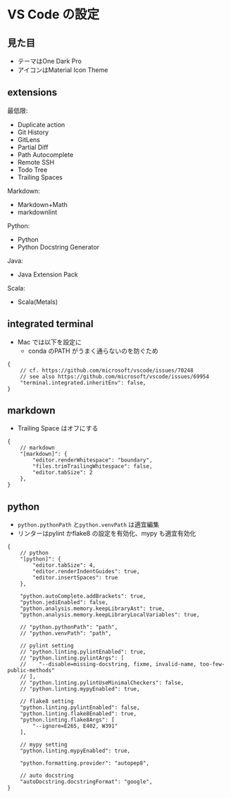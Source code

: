 # VS Code の設定

## 見た目

- テーマはOne Dark Pro
- アイコンはMaterial Icon Theme

## extensions

最低限:

- Duplicate action
- Git History
- GitLens
- Partial Diff
- Path Autocomplete
- Remote SSH
- Todo Tree
- Trailing Spaces

Markdown:

- Markdown+Math
- markdownlint

Python:

- Python
- Python Docstring Generator

Java:

- Java Extension Pack

Scala:

- Scala(Metals)

## integrated terminal

- Mac では以下を設定に
  - conda のPATH がうまく通らないのを防ぐため

```jsonc
{
    // cf. https://github.com/microsoft/vscode/issues/70248
    // see also https://github.com/microsoft/vscode/issues/69954
    "terminal.integrated.inheritEnv": false,
}
```

## markdown

- Trailing Space はオフにする

```jsonc
{
    // markdown
    "[markdown]": {
        "editor.renderWhitespace": "boundary",
        "files.trimTrailingWhitespace": false,
        "editor.tabSize": 2
    },
}
```

## python

- `python.pythonPath` と`python.venvPath` は適宜編集
- リンターはpylint かflake8 の設定を有効化、mypy も適宜有効化

```jsonc
{
    // python
    "[python]": {
        "editor.tabSize": 4,
        "editor.renderIndentGuides": true,
        "editor.insertSpaces": true
    },

    "python.autoComplete.addBrackets": true,
    "python.jediEnabled": false,
    "python.analysis.memory.keepLibraryAst": true,
    "python.analysis.memory.keepLibraryLocalVariables": true,

    // "python.pythonPath": "path",
    // "python.venvPath": "path",

    // pylint setting
    // "python.linting.pylintEnabled": true,
    // "python.linting.pylintArgs": [
    //    "--disable=missing-docstring, fixme, invalid-name, too-few-public-methods"
    // ],
    // "python.linting.pylintUseMinimalCheckers": false,
    // "python.linting.mypyEnabled": true,

    // flake8 setting
    "python.linting.pylintEnabled": false,
    "python.linting.flake8Enabled": true,
    "python.linting.flake8Args": [
        "--ignore=E265, E402, W391"
    ],

    // mypy setting
    "python.linting.mypyEnabled": true,

    "python.formatting.provider": "autopep8",

    // auto docstring
    "autoDocstring.docstringFormat": "google",
}
```
